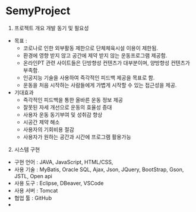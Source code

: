# SemyProject

1. 프로젝트 개요
   개발 동기 및 필요성

- 목표 :
  - 코로나로 인한 외부활동 제한으로 단체체육시설 이용이 제한됨.
  - 환경에 영향 받지 않고 공간에 제약 받지 않는 운동프로그램 제공함.
  - 온라인PT 관련 사이트들은 단방향성 컨텐츠가 대부분이며, 양방향성 컨텐츠가 부족함.
  - 인공지능 기술을 사용하여 즉각적인 피드백 제공을 목표로 함.
  - 운동을 처음 시작하는 사람들에게 가볍게 시작할 수 있는 접근성을 제공.
- 기대효과
  - 즉각적인 피드백을 통한 올바른 운동 정보 제공
  - 잘못된 자세 개선으로 운동의 효율성 증대
  - 사용자 운동 동기부여 및 성취감 향상
  - 시공간 제약 해소
  - 사용자의 기회비용 절감
  - 사용자가 원하는 공간과 시간에 프로그램 활용가능

2. 시스템 구현

- 구현 언어 : JAVA, JavaScript, HTML/CSS,
- 사용 기술 : MyBatis, Oracle SQL, Ajax, Json, JQuery, BootStrap, Gson, JSTL, Open
  api
- 사용 도구 : Eclipse, DBeaver, VSCode
- 사용 서버 : Tomcat
- 협업 툴 : GitHub
- 
